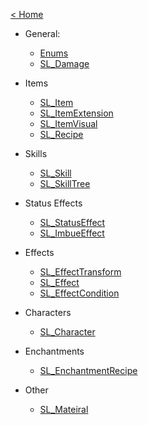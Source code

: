[< Home](/#)

- General:
  - [Enums](API/Enums.md)
  - [SL_Damage](API/SL_Damage.md)

- Items
  - [SL_Item](API/SL_Item.md)
  - [SL_ItemExtension](API/SL_ItemExtension.md)
  - [SL_ItemVisual](API/SL_ItemVisuals.md)
  - [SL_Recipe](API/SL_Recipe.md)

- Skills
  - [SL_Skill](API/SL_Skill.md)
  - [SL_SkillTree](API/SL_SkillTree.md)

- Status Effects
  - [SL_StatusEffect](API/SL_StatusEffect.md)
  - [SL_ImbueEffect](API/SL_ImbueEffect.md)

- Effects
  - [SL_EffectTransform](API/SL_EffectTransform.md)
  - [SL_Effect](API/SL_Effect.md)
  - [SL_EffectCondition](API/SL_EffectCondition.md)

- Characters
  - [SL_Character](API/SL_Character.md)

- Enchantments
  - [SL_EnchantmentRecipe](API/SL_EnchantmentRecipe.md)

- Other
  - [SL_Mateiral](API/SL_Material.md)